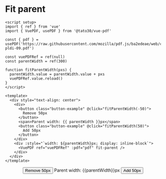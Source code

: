 # Fit parent

```vue
<script setup>
import { ref } from 'vue'
import { VuePDF, usePDF } from '@tato30/vue-pdf'

const { pdf } = usePDF('https://raw.githubusercontent.com/mozilla/pdf.js/ba2edeae/web/compressed.tracemonkey-pldi-09.pdf')

const vuePDFRef = ref(null)
const parentWidth = ref(300)

function fitParentWidth(pxs) {
  parentWidth.value = parentWidth.value + pxs
  vuePDFRef.value.reload()
}
</script>

<template>
  <div style="text-align: center">
    <div>
      <button class="button-example" @click="fitParentWidth(-50)">
        Remove 50px
      </button>
      <span>Parent width: {{ parentWidth }}px</span>
      <button class="button-example" @click="fitParentWidth(50)">
        Add 50px
      </button>
    </div>
    <div :style="`width: ${parentWidth}px; display: inline-block`">
      <VuePDF ref="vuePDFRef" :pdf="pdf" fit-parent />
    </div>
  </div>
</template>
```
<script setup>
import { ref } from 'vue'
import { VuePDF, usePDF } from '@tato30/vue-pdf'

const { pdf } = usePDF('https://raw.githubusercontent.com/mozilla/pdf.js/ba2edeae/web/compressed.tracemonkey-pldi-09.pdf')

const vuePDFRef = ref(null)
const parentWidth = ref(300)

function fitParentWidth(pxs) {
    parentWidth.value = parentWidth.value + pxs
    vuePDFRef.value.reload()
}
</script>

<div style="text-align: center">
    <div>
        <button class="button-example" @click="fitParentWidth(-50)">Remove 50px</button>
        <span>Parent width: {{parentWidth}}px</span>
        <button class="button-example" @click="fitParentWidth(50)">Add 50px</button>
    </div>
    <div :style="`width: ${parentWidth}px; display: inline-block`">
        <VuePDF ref="vuePDFRef" :pdf="pdf" fit-parent />
    </div>
</div>